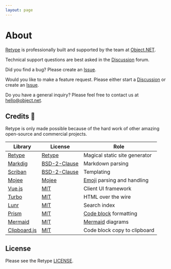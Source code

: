 ```yaml
---
layout: page
---
```

# About

[Retype](https://retype.com/) is professionally built and supported by the team at [Object.NET](https://object.net).

Technical support questions are best asked in the [Discussion](https://github.com/retypeapp/retype/discussions) forum.

Did you find a bug? Please create an [Issue](https://github.com/retypeapp/retype/issues). 

Would you like to make a feature request. Please either start a [Discussion](https://github.com/retypeapp/retype/discussions) or create an [Issue](https://github.com/retypeapp/retype/issues).

Do you have a general inquiry? Please feel free to contact us at [hello@object.net](mailto:hello@object.net).

## Credits :clap:

Retype is only made possible because of the hard work of other amazing open-source and commercial projects. 

Library | License | Role
--- | --- | ---
[Retype](https://retype.com/) | [Retype](/LICENSE.md) | Magical static site generator
[Markdig](https://github.com/xoofx/markdig) | [BSD-2-Clause](https://github.com/xoofx/markdig/blob/master/license.txt) | Markdown parsing
[Scriban](https://github.com/scriban/scriban) | [BSD-2-Clause](https://github.com/scriban/scriban/blob/master/license.txt) | Templating
[Mojee](https://mojee.io) | [Mojee](https://docs.mojee.io/license/) | [Emoji](components/emoji.md) parsing and handling
[Vue.js](https://vuejs.org/) | [MIT](https://github.com/vuejs/vue/blob/dev/LICENSE) | Client UI framework
[Turbo](https://github.com/hotwired/turbo/) | [MIT](https://github.com/hotwired/turbo/blob/main/MIT-LICENSE) | HTML over the wire
[Lunr](http://lunrjs.com/) | [MIT](https://github.com/olivernn/lunr.js/blob/master/LICENSE) | Search index
[Prism](https://prismjs.com/) | [MIT](https://github.com/PrismJS/prism/blob/master/LICENSE) | [Code block](components/code-block.md#syntax-highlighting) formatting
[Mermaid](https://mermaid-js.github.io/mermaid/) | [MIT](https://github.com/mermaid-js/mermaid/blob/develop/LICENSE) | [Mermaid](components/mermaid.md) diagrams
[Clipboard.js](https://clipboardjs.com) | [MIT](https://clipboardjs.com/) | Code block copy to clipboard

## License

Please see the Retype [LICENSE](LICENSE.md).